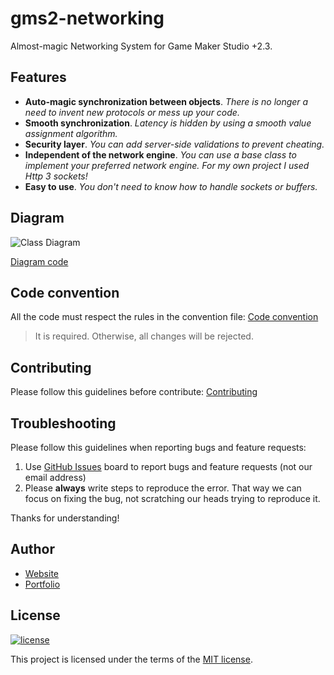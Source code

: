 # gms2-networking
Almost-magic Networking System for Game Maker Studio +2.3.

## Features
* **Auto-magic synchronization between objects**. _There is no longer a need to invent new protocols or mess up your code._
* **Smooth synchronization**. _Latency is hidden by using a smooth value assignment algorithm._
* **Security layer**. _You can add server-side validations to prevent cheating._
* **Independent of the network engine**. _You can use a base class to implement your preferred network engine. For my own project I used Http 3 sockets!_
* **Easy to use**. _You don't need to know how to handle sockets or buffers._

## Diagram
![Class Diagram](https://www.plantuml.com/plantuml/png/VPBHIyCm4CRVyrSSVT912-BR41aEySKfE1W8UxccjpKslOpaDX7rVxTpcJIRsrjw-Trt-RxhA0XwMRTMAMqn17WYUNU-cI3ZadmiJZzOpz0RB2tjIyGL-UGZf4qlfCbiUcKiWtZK0hlxEmnqpql3b8v-c3p6ibgXRhfMoARaEoMOceeo-5GG9SRM4Cj-m5zvHuyTYtVM7briLPxBDz8oGsig5EVLjrBiXC2RPItW5htN3U7LhK4ZWsbNbbfYWSei5kIt9_fbmfmlh6a8Qf7LDGId6v80bRMNnKwuT2AkxPHFFs88yKW127KDeOiTvho9oHTAfTk1cw8upFwOY8iuoyGapn2zGFwvFOvS7MuJylphjgS2Gp1SapSIb4fDG7QLmI3F8HjaqLz7QyU2XZiwDPJoqMtI4VKJBlcdKpQradITNbuYCUh6hLlx0m00)

[Diagram code](./docs/Diagrams/class_diagram.txt)

## Code convention
All the code must respect the rules in the convention file:
[Code convention](docs/code_convention.md)

> It is required. Otherwise, all changes will be rejected.

## Contributing
Please follow this guidelines before contribute:
[Contributing](./docs/CONTRIBUTING.md)

## Troubleshooting
Please follow this guidelines when reporting bugs and feature requests:

1. Use [GitHub Issues](https://github.com/lcnvdl/gms2-networking/issues) board to report bugs and feature requests (not our email address)
2. Please **always** write steps to reproduce the error. That way we can focus on fixing the bug, not scratching our heads trying to reproduce it.

Thanks for understanding!

## Author
* [Website](https://lrasente.tumblr.com)
* [Portfolio](https://lcnvdl.github.io)

## License
[![license](https://img.shields.io/badge/license-MIT-green.svg)](https://github.com/lcnvdl/gms2-networking/blob/master/LICENSE)

This project is licensed under the terms of the [MIT license](/LICENSE).

